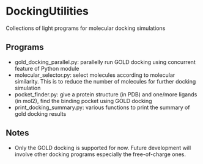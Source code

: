 # DockingUtilities
Collections of light programs for molecular docking simulations

## Programs 
* gold_docking_parallel.py: parallelly run GOLD docking using concurrent feature of Python module
* molecular_selector.py: select molecules according to molecular similarity. This is to reduce the number of molecules for further docking simulation
* pocket_finder.py: give a protein structure (in PDB) and one/more ligands (in mol2), find the binding pocket using GOLD docking
* print_docking_summary.py: various functions to print the summary of gold docking results

## Notes
* Only the GOLD docking is supported for now. Future development will involve other docking programs especially the free-of-charge ones.

